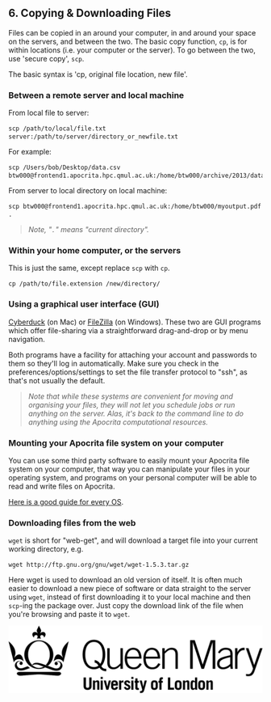 ## 6. Copying & Downloading Files 
Files can be copied in an around your computer, in and around your space on the servers, and between the two. The basic copy function, `cp`, is for within locations (i.e. your computer or the server). To go between the two, use 'secure copy', `scp`.

The basic syntax is 'cp, original file location, new file'.
### Between a remote server and local machine
From local file to server: 

```
scp /path/to/local/file.txt server:/path/to/server/directory_or_newfile.txt
```

For example:

```
scp /Users/bob/Desktop/data.csv btw000@frontend1.apocrita.hpc.qmul.ac.uk:/home/btw000/archive/2013/data.csv
```

From server to local directory on local machine:

```
scp btw000@frontend1.apocrita.hpc.qmul.ac.uk:/home/btw000/myoutput.pdf .
```

>*Note, "`.`" means "current directory".*

### Within your home computer, or the servers
This is just the same, except replace `scp` with `cp`.
    
```
cp /path/to/file.extension /new/directory/
```

### Using a graphical user interface (GUI)
[Cyberduck](http://cyberduck.ch) (on Mac) or [FileZilla](http://filezilla-project.org) (on Windows).
These two are GUI programs which offer file-sharing via a straightforward drag-and-drop or by menu navigation. 

Both programs have a facility for attaching your account and passwords to them so they'll log in automatically. Make sure you check in the preferences/options/settings to set the file transfer protocol to "ssh", as that's not usually the default.

>*Note that while these systems are convenient for moving and organising your files, they will not let you schedule jobs or run anything on the server. Alas, it's back to the command line to do anything using the Apocrita computational resources.*

### Mounting your Apocrita file system on your computer
You can use some third party software to easily mount your Apocrita file system on your computer, that way you can manipulate your files in your operating system, and programs on your personal computer will be able to read and write files on Apocrita. 

[Here is a good guide for every OS](https://www.digitalocean.com/community/tutorials/how-to-use-sshfs-to-mount-remote-file-systems-over-ssh). 

### Downloading files from the web
`wget` is short for "web-get", and will download a target file into your current working directory, e.g. 
    
```
wget http://ftp.gnu.org/gnu/wget/wget-1.5.3.tar.gz
```

Here wget is used to download an old version of itself. It is often much easier to download a new piece of software or data straight to the server using `wget`, instead of first downloading it to your local machine and then `scp`-ing the package over. Just copy the download link of the file when you're browsing and paste it to `wget`.  

![QMUL logo](./img/qmul_logo.png)